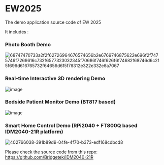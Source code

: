 # EW2025
The demo application source  code of EW 2025

It includes : 

### Photo Booth Demo 

![68747470733a2f2f62726964676574656b2e6769746875622e696f2f7475746f7269616c732f6577323032345f70686f746f626f6f74682f68746d6c2f5f696d616765732f64656d6f5f76312e322e332e6a7067](https://github.com/user-attachments/assets/93fb4d66-a485-4b34-a963-0041622ab182)


### Real-time Interactive 3D rendering Demo

![image](https://github.com/user-attachments/assets/4ca6ee21-61be-4ba9-b144-b9ad380fa364)


### Bedside Patient Monitor Demo (BT817 based) 

![image](https://github.com/user-attachments/assets/cc2d3970-10a1-4b12-a605-81c226d29c79)


### Smart Home Control Demo (RPi2040 + FT800Q based IDM2040-21R platform) 


![402766038-391b89d9-04fe-4f70-b373-edf168cdbcd8](https://github.com/user-attachments/assets/11f3497f-c9ec-4107-a801-97733c963899)

Please check the source code from this repo:  https://github.com/Bridgetek/IDM2040-21R
